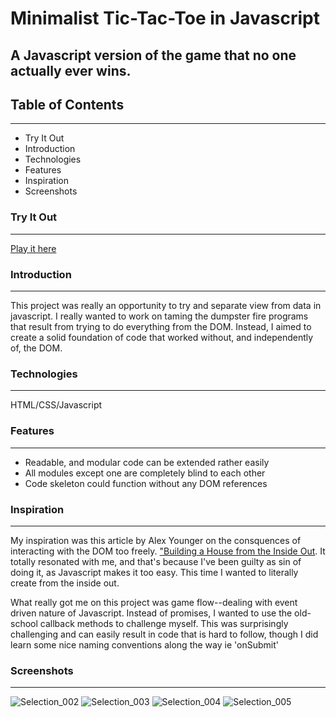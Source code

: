 # Minimalist Tic-Tac-Toe in Javascript
A Javascript version of the game that no one actually ever wins.
---

## Table of Contents
---
* Try It Out
* Introduction
* Technologies 
* Features 
* Inspiration
* Screenshots

### Try It Out
---
[Play it here](https://j-winston.github.io/odin-signup-form/)

### Introduction 
---
This project was really an opportunity to try and separate view from data in javascript. I really wanted to work on 
taming the dumpster fire programs that result from trying to do everything from the DOM. Instead, I aimed to create 
a solid foundation of code that worked without, and independently of, the DOM. 

### Technologies 
---
HTML/CSS/Javascript

### Features 
---
* Readable, and modular code can be extended rather easily
* All modules except one are completely blind to each other
* Code skeleton could function without any DOM references

### Inspiration 
---
My inspiration was this article by Alex Younger on the consquences of interacting with the DOM too freely. ["Building a House from the Inside Out](https://www.ayweb.dev/blog/building-a-house-from-the-inside-out).
It totally resonated with me, and that's because I've been guilty as sin of doing it, as Javascript makes it too easy. This time I wanted to literally create from the inside out.

What really got me on this project was game flow--dealing with event driven nature of Javascript. Instead of promises, I wanted to use the old-school callback methods 
to challenge myself. This was surprisingly challenging and can easily result in code that is hard to follow, though I did learn some nice naming conventions along the way ie 'onSubmit'

### Screenshots
---
![Selection_002](https://user-images.githubusercontent.com/102254727/224761566-a02b7b3d-ce73-4164-8e81-515f2a950cdc.png)
![Selection_003](https://user-images.githubusercontent.com/102254727/224761567-3ea8534e-b6c7-4b94-ac80-4f21ecbcf109.png)
![Selection_004](https://user-images.githubusercontent.com/102254727/224761572-70d471a9-cba0-4cec-9693-ac46aeda75a2.png)
![Selection_005](https://user-images.githubusercontent.com/102254727/224761573-65f68f1c-d519-4f68-957c-91d9e49487fa.png)

